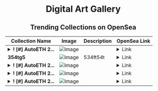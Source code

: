 <div align="center">

# Digital Art Gallery

## Trending Collections on OpenSea

| Collection Name                       | Image                                                                                     | Description                       | OpenSea Link                                                                                          |
|---------------------------------------|-------------------------------------------------------------------------------------------|-----------------------------------|--------------------------------------------------------------------------------------------------------|
| **<details><summary>! [#] AutoETH 2...</summary>! [#] AutoETH 266</details>** | ![Image](https://i.seadn.io/s/raw/files/ee3d20e025fd474b716f969aaccdab9d.png?w=500&auto=format?w=200&auto=format) |  | <details><summary>Link</summary>[! [#] AutoETH 266](https://opensea.io/collection/autoeth-266)</details> |
| **354tg5** | ![Image](https://i.seadn.io/s/raw/files/cd70b767984d3b11bb3b3945b05fcf8b.webp?w=500&auto=format?w=200&auto=format) | 534ft54t | <details><summary>Link</summary>[354tg5](https://opensea.io/collection/354tg5)</details> |
| **<details><summary>! [#] AutoETH 2...</summary>! [#] AutoETH 265</details>** | ![Image](https://i.seadn.io/s/raw/files/2e93a00a0a924311f27bda9524514582.png?w=500&auto=format?w=200&auto=format) |  | <details><summary>Link</summary>[! [#] AutoETH 265](https://opensea.io/collection/autoeth-265)</details> |
| **<details><summary>! [#] AutoETH 2...</summary>! [#] AutoETH 264</details>** | ![Image](https://i.seadn.io/s/raw/files/bf1cc9ffee9c0be3044e435b5762e75b.png?w=500&auto=format?w=200&auto=format) |  | <details><summary>Link</summary>[! [#] AutoETH 264](https://opensea.io/collection/autoeth-264)</details> |
| **<details><summary>! [#] AutoETH 2...</summary>! [#] AutoETH 263</details>** | ![Image](https://i.seadn.io/s/raw/files/a3023d3d82d1ff70cfc1b81a832ea8d0.png?w=500&auto=format?w=200&auto=format) |  | <details><summary>Link</summary>[! [#] AutoETH 263](https://opensea.io/collection/autoeth-263)</details> |

</div>